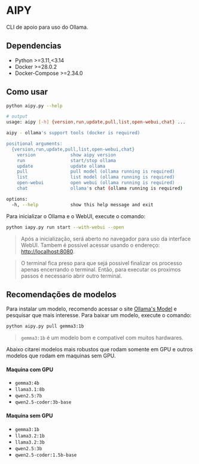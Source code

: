 # AIPY
CLI de apoio para uso do Ollama.

## Dependencias
- Python >=3.11,<3.14
- Docker >=28.0.2
- Docker-Compose >=2.34.0

## Como usar
```sh
python aipy.py --help

# output
usage: aipy [-h] {version,run,update,pull,list,open-webui,chat} ...

aipy - ollama's support tools (docker is required)

positional arguments:
  {version,run,update,pull,list,open-webui,chat}
    version             show aipy version
    run                 start/stop ollama
    update              update ollama
    pull                pull model (ollama running is required)
    list                list model (ollama running is required)
    open-webui          open webui (ollama running is required)
    chat                ollama's chat (ollama running is required)

options:
  -h, --help            show this help message and exit
```

Para inicializar o Ollama e o WebUI, execute o comando:
```sh
python iapy.py run start --with-webui --open
```
> Após a inicialização, será aberto no navegador para uso da interface WebUI. Tambem é possivel acessar usando o endereço: [http://localhost:8080](http://localhost:8080).
   
> O terminal fica preso para que sejá possivel finalizar os processo apenas encerrando o terminal. Então, para executar os proximos passos é necessario abrir outro terminal.

## Recomendações de modelos
Para instalar um modelo, recomendo acessar o site [Ollama's Model](https://ollama.com/search) e pesquisar que mais interesse.
Para baixar um modelo, execute o comando:
```sh
python aipy.py pull gemma3:1b
```
> `gemma3:1b` é um modelo bom e compativel com muitos hardwares.

Abaixo citarei modelos mais robustos que rodam somente em GPU e outros modelos que rodam em maquinas sem GPU.

#### Maquina com GPU
- `gemma3:4b`
- `llama3.1:8b`
- `qwen2.5:7b`
- `qwen2.5-coder:3b-base`

#### Maquina sem GPU
- `gemma3:1b`
- `llama3.2:1b`
- `llama3.2:3b`
- `qwen2.5:3b`
- `qwen2.5-coder:1.5b-base`
